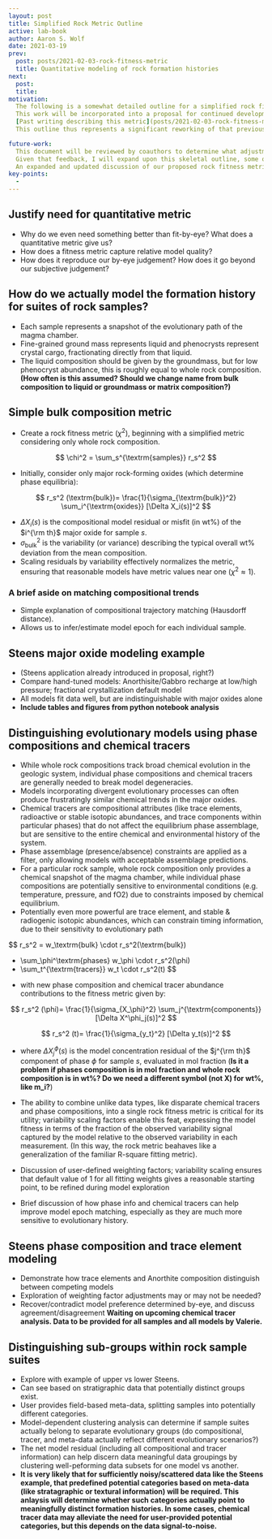 ```yaml
---
layout: post
title: Simplified Rock Metric Outline
active: lab-book
author: Aaron S. Wolf
date: 2021-03-19
prev:
  post: posts/2021-02-03-rock-fitness-metric
  title: Quantitative modeling of rock formation histories
next:
  post:
  title:
motivation:
  The following is a somewhat detailed outline for a simplified rock fitness metric to be used in modeling the formation histories of igneous rock sequences.
  This work will be incorporated into a proposal for continued development of the magma chamber simulator.
  [Past writing describing this metric](posts/2021-02-03-rock-fitness-metric.html) relied too heavily on background knowledge in statistics and numerical simulation, and was not properly tailored to the target audience of petrologist and geochemists.
  This outline thus represents a significant reworking of that previous idea, proposing how a significantly simplified version could be presented and implemented.

future-work:
  This document will be reviewed by coauthors to determine what adjustments are needed to properly engage with the desired readers.
  Given that feedback, I will expand upon this skeletal outline, some of which can be salvaged from previously written material.
  An expanded and updated discussion of our proposed rock fitness metric will be discussed in a future post.
key-points:
  -
---
```



## Justify need for quantitative metric
- Why do we even need something better than fit-by-eye? What does a quantitative metric give us?
- How does a fitness metric capture relative model quality?
- How does it reproduce our by-eye judgement? How does it go beyond our subjective judgement?

## How do we actually model the formation history for suites of rock samples?
- Each sample represents a snapshot of the evolutionary path of the magma chamber.
- Fine-grained ground mass represents liquid and phenocrysts represent crystal cargo, fractionating directly from that liquid.
- The liquid composition should be given by the groundmass, but for low phenocryst abundance, this is roughly equal to whole rock composition. **(How often is this assumed? Should we change name from bulk composition to liquid or groundmass or matrix composition?)**

## Simple bulk composition metric
- Create a rock fitness metric ($\chi^2$), beginning with a simplified metric considering only whole rock composition.

$$
\chi^2 = \sum_s^{\textrm{samples}} r_s^2
$$

- Initially, consider only major rock-forming oxides (which determine phase equilibria):

$$
r_s^2 (\textrm{bulk})= \frac{1}{\sigma_{\textrm{bulk}}^2} \sum_i^{\textrm{oxides}} [\Delta X_i(s)]^2
$$

- $\Delta X_i(s)$ is the compositional model residual or misfit (in wt%) of the $i^{\rm th}$ major oxide for sample $s$.
- $\sigma^2_{\textrm{bulk}}$ is the variability (or variance) describing the typical overall wt% deviation from the mean composition.
- Scaling residuals by variability effectively normalizes the metric, ensuring that reasonable models have metric values near one ($\chi^2\approx1$).

### A brief aside on matching compositional trends
- Simple explanation of compositional trajectory matching (Hausdorff distance).
- Allows us to infer/estimate model epoch for each individual sample.

## Steens major oxide modeling example
- (Steens application already introduced in proposal, right?)
- Compare hand-tuned models: Anorthisite/Gabbro recharge at low/high pressure; fractional crystallization default model
- All models fit data well, but are indistinguishable with major oxides alone
- **Include tables and figures from python notebook analysis**

## Distinguishing evolutionary models using phase compositions and chemical tracers
- While whole rock compositions track broad chemical evolution in the geologic system, individual phase compositions and chemical tracers are generally needed to break model degeneracies.
- Models incorporating divergent evolutionary processes can often produce frustratingly similar chemical trends in the major oxides.
- Chemical tracers are compositional attributes (like trace elements, radioactive or stable isotopic abundances, and trace components within particular phases) that do not affect the equilibrium phase assemblage, but are sensitive to the entire chemical and environmental history of the system.
- Phase assemblage (presence/absence) constraints are applied as a filter, only allowing models with acceptable assemblage predictions.
- For a particular rock sample, whole rock composition only provides a chemical snapshot of the magma chamber, while individual phase compositions are potentially sensitive to environmental conditions (e.g. temperature, pressure, and fO2) due to constraints imposed by chemical equilibrium.
- Potentially even more powerful are trace element, and stable & radiogenic isotopic abundances, which can constrain timing information, due to their sensitivity to evolutionary path

$$
r_s^2 = w_\textrm{bulk} \cdot r_s^2(\textrm{bulk})
  + \sum_\phi^\textrm{phases} w_\phi \cdot r_s^2(\phi)
  + \sum_t^{\textrm{tracers}} w_t \cdot r_s^2(t)
$$


- with new phase composition and chemical tracer abundance contributions to the fitness metric given by:

$$
r_s^2 (\phi)= \frac{1}{\sigma_{X_\phi}^2} \sum_j^{\textrm{components}} [\Delta X^\phi_j(s)]^2
$$

$$
r_s^2 (t)= \frac{1}{\sigma_{y_t}^2}  [\Delta y_t(s)]^2
$$


- where $\Delta X^\phi_j(s)$ is the model concentration residual of the $j^{\rm th}$ component of phase $\phi$ for sample $s$, evaluated in mol fraction (**Is it a problem if phases composition is in mol fraction and whole rock composition is in wt%? Do we need a different symbol (not X) for wt%, like m_i?**)
- The ability to combine unlike data types, like disparate chemical tracers and phase compositions, into a single rock fitness metric is critical for its utility; variability scaling factors enable this feat, expressing the model fitness in terms of the fraction of the observed variability signal captured by the model relative to the observed variability in each measurement. (In this way, the rock metric beahaves like a generalization of the familiar R-square fitting metric).

- Discussion of user-defined weighting factors; variability scaling ensures that default value of 1 for all fitting weights gives a reasonable starting point, to be refined during model exploration
- Brief discussion of how phase info and chemical tracers can help improve model epoch matching, especially as they are much more sensitive to evolutionary history.

## Steens phase composition and trace element modeling
- Demonstrate how trace elements and Anorthite composition distinguish between competing models
- Exploration of weighting factor adjustments may or may not be needed?
- Recover/contradict model preference determined by-eye, and discuss agreement/disagreement **Waiting on upcoming chemical tracer analysis. Data to be provided for all samples and all models by Valerie.**

## Distinguishing sub-groups within rock sample suites
- Explore with example of upper vs lower Steens.
- Can see based on stratigraphic data that potentially distinct groups exist.
- User provides field-based meta-data, splitting samples into potentially different categories.
- Model-dependent clustering analysis can determine if sample suites actually belong to separate evolutionary groups (do compositional, tracer, and meta-data actually reflect different evolutionary scenarios?)
- The net model residual (including all compositional and tracer information) can help discern data meaningful data groupings by clustering well-peforming data subsets for one model vs another.
- **It is very likely that for sufficiently noisy/scattered data like the Steens example, that predefined potential categories based on meta-data (like stratagraphic or textural information) will be required. This anlaysis will determine whether such categories actually point to meaningfully distinct formation histories. In some cases, chemical tracer data may alleviate the need for user-provided potential categories, but this depends on the data signal-to-noise.**
